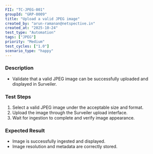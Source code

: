 ```yaml
---
FII: "TC-JPEG-001"
groupId: "GRP-0009"
title: "Upload a valid JPEG image"
created_by: "arun-ramanan@netspective.in"
created_at: "2025-10-24"
test_type: "Automation"
tags: ["JPEG"]
priority: "Medium"
test_cycles: ["1.0"]
scenario_type: "happy"
---
```


### Description
- Validate that a valid JPEG image can be successfully uploaded and displayed in Surveiler.

### Test Steps
1. Select a valid JPEG image under the acceptable size and format.  
2. Upload the image through the Surveiler upload interface.  
3. Wait for ingestion to complete and verify image appearance.

### Expected Result
- Image is successfully ingested and displayed.  
- Image resolution and metadata are correctly stored.
